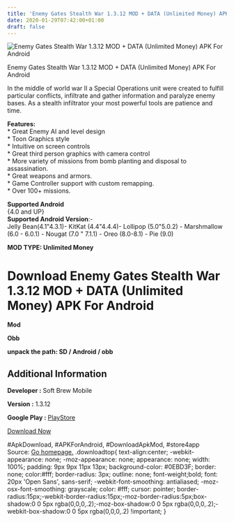 ```yaml
---
title: 'Enemy Gates Stealth War 1.3.12 MOD + DATA (Unlimited Money) APK For Android'
date: 2020-01-29T07:42:00+01:00
draft: false
---
```


![Enemy Gates Stealth War 1.3.12 MOD + DATA (Unlimited Money) APK For Android](https://i2.wp.com/apkhome.net/wp-content/uploads/2020/01/Enemy-Gates-Stealth-War-1.3.12-MOD-DATA-Unlimited-Money.png "Enemy Gates Stealth War 1.3.12 MOD + DATA (Unlimited Money) APK For Android")

  

Enemy Gates Stealth War 1.3.12 MOD + DATA (Unlimited Money) APK For Android

In the middle of world war II a Special Operations unit were created to fulfill particular conflicts, infiltrate and gather information and paralyze enemy bases. As a stealth infiltrator your most powerful tools are patience and time.

**Features:**  
\* Great Enemy AI and level design  
\* Toon Graphics style  
\* Intuitive on screen controls  
\* Great third person graphics with camera control  
\* More variety of missions from bomb planting and disposal to assassination.  
\* Great weapons and armors.  
\* Game Controller support with custom remapping.  
\* Over 100+ missions.

**Supported Android**  
{4.0 and UP}  
**Supported Android Version**:-  
Jelly Bean(4.1"4.3.1)- KitKat (4.4"4.4.4)- Lollipop (5.0"5.0.2) - Marshmallow (6.0 - 6.0.1) - Nougat (7.0 " 7.1.1) - Oreo (8.0-8.1) - Pie (9.0)

**MOD TYPE: Unlimited Money**

Download Enemy Gates Stealth War 1.3.12 MOD + DATA (Unlimited Money) APK For Android
====================================================================================

**Mod**

**Obb**

**unpack the path: SD / Android / obb**

Additional Information
----------------------

**Developer :** Soft Brew Mobile

**Version :** 1.3.12

**Google Play :** [PlayStore](https://play.google.com/store/apps/details?id=com.softbrewmobile.EnemyGates)

  

[Download Now](https://store4app.co/post/enemy-gates-stealth-war-1-3-12-mod-data-unlimited-money-apk-for-android_1580230863)

  
#ApkDownload, #APKForAndroid, #DownloadApkMod, #store4app  
Source: [Go homepage.](https://store4app.co/post/enemy-gates-stealth-war-1-3-12-mod-data-unlimited-money-apk-for-android_1580230863) .downloadtop{ text-align:center; -webkit-appearance: none; -moz-appearance: none; appearance: none; width: 100%; padding: 9px 9px 11px 13px; background-color: #0EBD3F; border: none; color:#fff; border-radius: 3px; outline: none; font-weight;bold; font: 20px 'Open Sans', sans-serif; -webkit-font-smoothing: antialiased; -moz-osx-font-smoothing: grayscale; color: #fff; cursor: pointer; border-radius:15px;-webkit-border-radius:15px;-moz-border-radius:5px;box-shadow:0 0 5px rgba(0,0,0,.2);-moz-box-shadow:0 0 5px rgba(0,0,0,.2);-webkit-box-shadow:0 0 5px rgba(0,0,0,.2) !important; }